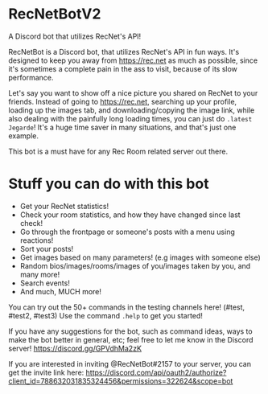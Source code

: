 # RecNetBotV2
A Discord bot that utilizes RecNet's API!

RecNetBot is a Discord bot, that utilizes RecNet's API in fun ways. It's designed to keep you away from https://rec.net as much as possible, since it's sometimes a complete pain in the ass to visit, because of its slow performance. 

Let's say you want to show off a nice picture you shared on RecNet to your friends. Instead of going to https://rec.net, searching up your profile, loading up the images tab, and downloading/copying the image link, while also dealing with the painfully long loading times, you can just do `.latest Jegarde`! It's a huge time saver in many situations, and that's just one example.

This bot is a must have for any Rec Room related server out there.

# Stuff you can do with this bot
- Get your RecNet statistics!
- Check your room statistics, and how they have changed since last check!
- Go through the frontpage or someone's posts with a menu using reactions!
- Sort your posts!
- Get images based on many parameters! (e.g images with someone else)
- Random bios/images/rooms/images of you/images taken by you, and many more!
- Search events!
- And much, MUCH more!

You can try out the 50+ commands in the testing channels here! (#test, #test2, #test3) Use the command `.help` to get you started!
 
If you have any suggestions for the bot, such as command ideas, ways to make the bot better in general, etc; feel free to let me know in the Discord server!
https://discord.gg/GPVdhMa2zK

If you are interested in inviting @RecNetBot#2157 to your server, you can get the invite link here:
https://discord.com/api/oauth2/authorize?client_id=788632031835324456&permissions=322624&scope=bot
